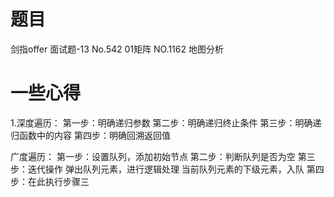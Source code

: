 # 题目
剑指offer 面试题-13 No.542 01矩阵 NO.1162 地图分析

# 一些心得
1.深度遍历： 第一步：明确递归参数 第二步：明确递归终止条件 第三步：明确递归函数中的内容 第四步：明确回溯返回值

  广度遍历： 第一步：设置队列，添加初始节点 第二步：判断队列是否为空 第三步：迭代操作 弹出队列元素，进行逻辑处理 当前队列元素的下级元素，入队 第四步：在此执行步骤三
